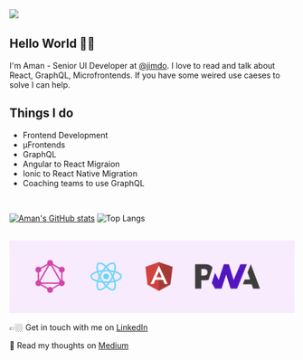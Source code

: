<img src="./images/cover.png">

<br />


## Hello World 👋🏼

I'm Aman - Senior UI Developer at [@jimdo](http://github.com/jimdo). I love to read and talk about React, GraphQL, Microfrontends. If you have some weired use caeses to solve I can help.

## Things I do

- Frontend Development
- µFrontends
- GraphQL
- Angular to React Migraion
- Ionic to React Native Migration
- Coaching teams to use GraphQL

<br />

[![Aman's GitHub stats](https://github-readme-stats.vercel.app/api?username=amankumarsaini28&cache_seconds=0)](https://github.com/amankumarsaini28)
![Top Langs](https://github-readme-stats.vercel.app/api/top-langs/?username=amankumarsaini28&layout=compact)

<br />

<img src="./images/footer-tech.png">

<br />

👉🏼 Get in touch with me on [LinkedIn](https://www.linkedin.com/in/thejsguy)

📝 Read my thoughts on [Medium](https://medium.com/@amankumarsaini28) 
